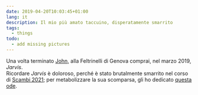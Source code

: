```yaml
---
date: 2019-04-20T10:03:45+01:00
lang: it
description: Il mio più amato taccuino, disperatamente smarrito
tags:
  - things
todo:
  - add missing pictures
---
```

Una volta terminato [John](John.md), alla Feltrinelli di Genova comprai, nel marzo 2019, <cite>Jarvis</cite>.  
Ricordare <cite>Jarvis</cite> è doloroso, perché è stato brutalmente smarrito nel corso di [Scambi 2021](https://scambi.org 'Scambi Festival'); per metabolizzare la sua scomparsa, gli ho dedicato [questa ode](https://tommi.space/jarvis 'Ode a Jarvis').
